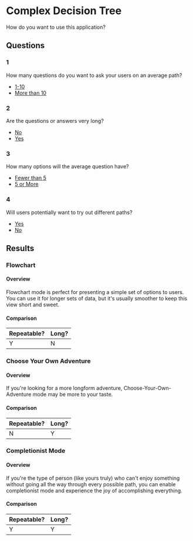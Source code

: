 # Complex Decision Tree

How do you want to use this application?

## Questions

### 1 
How many questions do you want to ask your users on an average path?
  - [1-10](#2)
  - [More than 10](#4)

### 2
Are the questions or answers very long?
  - [No](#Flowchart)
  - [Yes](#3)

### 3
How many options will the average question have?
  - [Fewer than 5](#Flowchart)
  - [5 or More](#Choose-Your-Own-Adventure)

### 4
Will users potentially want to try out different paths?
  - [Yes](#Completionist-Mode)
  - [No](#Choose-Your-Own-Adventure)

## Results

### Flowchart

#### Overview
Flowchart mode is perfect for presenting a simple set of options to users. You can use it for longer sets of data, but it's usually smoother to keep this view short and sweet.

#### Comparison
| Repeatable? | Long? | 
| -----       | ----- |
| Y           | N     |

### Choose Your Own Adventure

#### Overview
If you're looking for a more longform adventure, Choose-Your-Own-Adventure mode may be more to your taste.

#### Comparison
| Repeatable? | Long? | 
| -----       | ----- |
| N           | Y     |

### Completionist Mode

#### Overview
If you're the type of person (like yours truly) who can't enjoy something without going all the way through every possible path, you can enable completionist mode and experience the joy of accomplishing everything.

#### Comparison
| Repeatable? | Long? | 
| -----       | ----- |
| Y           | Y     |